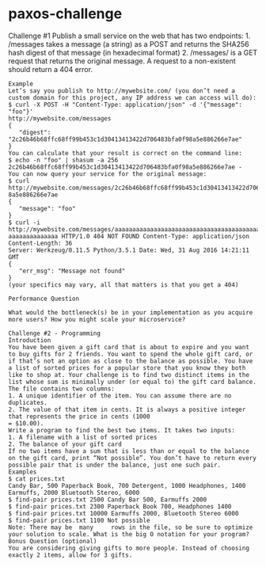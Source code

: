# paxos-challenge
Challenge #1
	Publish a small service on the web that has two endpoints:
	1. /messages takes a message (a string) as a POST and returns the SHA256 hash digest of that message (in hexadecimal format)
	2. /messages/<hash> is a GET request that returns the original message. A request to a non-existent <hash> should return a 404 error.

	Example
	Let’s say you publish to http://mywebsite.com/ (you don’t need a custom domain for this project, any IP address we can access will do):
	$ curl -X POST -H "Content-Type: application/json" -d '{"message": "foo"}'
	http://mywebsite.com/messages
	{
	   "digest": "2c26b46b68ffc68ff99b453c1d30413413422d706483bfa0f98a5e886266e7ae"
	}
	You can calculate that your result is correct on the command line:
	$ echo -n "foo" | shasum -a 256 2c26b46b68ffc68ff99b453c1d30413413422d706483bfa0f98a5e886266e7ae -
	You can now query your service for the original message:
	$ curl http://mywebsite.com/messages/2c26b46b68ffc68ff99b453c1d30413413422d706483bfa0f9
	8a5e886266e7ae
	{
	   "message": "foo"
	}
	$ curl -i http://mywebsite.com/messages/aaaaaaaaaaaaaaaaaaaaaaaaaaaaaaaaaaaaaaaaaaaaaaaaaa
	aaaaaaaaaaaaaa HTTP/1.0 404 NOT FOUND Content-Type: application/json Content-Length: 36
	Server: Werkzeug/0.11.5 Python/3.5.1 Date: Wed, 31 Aug 2016 14:21:11 GMT
	{
	   "err_msg": "Message not found"
	}
	(your specifics may vary, all that matters is that you get a 404)
	
	Performance Question
	
	What would the bottleneck(s) be in your implementation as you acquire more users? How you might scale your microservice?

	Challenge #2 - Programming
	Introduction
	You have been given a gift card that is about to expire and you want to buy gifts for 2 friends. You want to spend the whole gift card, or if that’s not an option as close to the balance as possible. You have a list of sorted prices for a popular store that you know they both like to shop at. Your challenge is to find two distinct items in the list whose sum is minimally under (or equal to) the gift card balance.
	The file contains two columns:
	1. A unique identifier of the item. You can assume there are no duplicates.
	2. The value of that item in cents. It is always a positive integer that represents the price in cents (1000
	= $10.00).
	Write a program to find the best two items. It takes two inputs:
	1. A filename with a list of sorted prices
	2. The balance of your gift card
	If no two items have a sum that is less than or equal to the balance on the gift card, print “Not possible”. You don’t have to return every possible pair that is under the balance, just one such pair.
	Examples
	$ cat prices.txt
	Candy Bar, 500 Paperback Book, 700 Detergent, 1000 Headphones, 1400 Earmuffs, 2000 Bluetooth Stereo, 6000
	$ find-pair prices.txt 2500 Candy Bar 500, Earmuffs 2000
	$ find-pair prices.txt 2300 Paperback Book 700, Headphones 1400
	$ find-pair prices.txt 10000 Earmuffs 2000, Bluetooth Stereo 6000
	$ find-pair prices.txt 1100 Not possible
	Note: There may be  many     rows in the file, so be sure to optimize your solution to scale. What is the big O notation for your program?
	Bonus Question (optional)
	You are considering giving gifts to more people. Instead of choosing exactly 2 items, allow for 3 gifts.